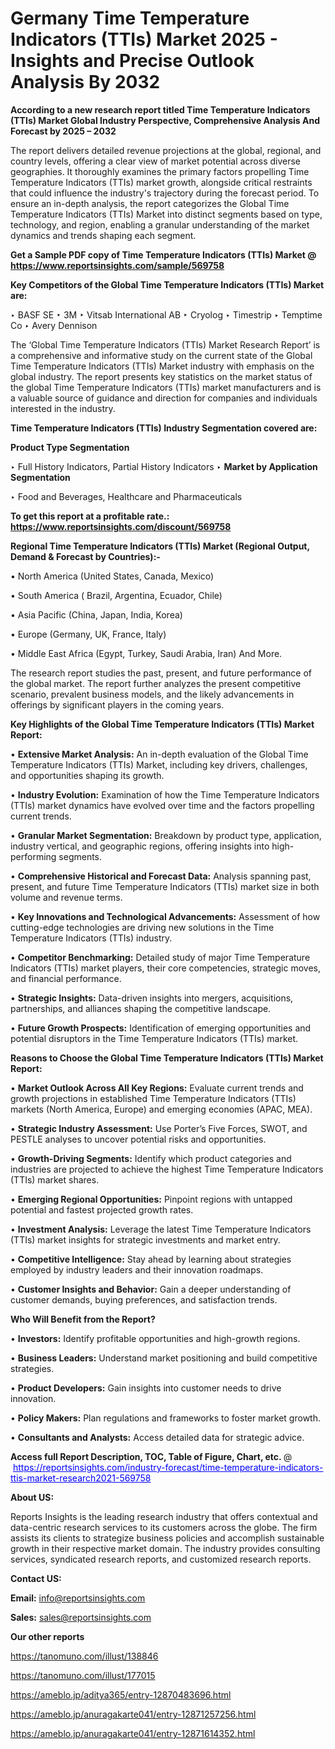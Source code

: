 # Germany Time Temperature Indicators (TTIs) Market 2025 - Insights and Precise Outlook Analysis By 2032

<strong>According to a new research report titled Time Temperature Indicators (TTIs) Market Global Industry Perspective, Comprehensive Analysis And Forecast by 2025 – 2032</strong>

The report delivers detailed revenue projections at the global, regional, and country levels, offering a clear view of market potential across diverse geographies. It thoroughly examines the primary factors propelling Time Temperature Indicators (TTIs) market growth, alongside critical restraints that could influence the industry's trajectory during the forecast period. To ensure an in-depth analysis, the report categorizes the Global Time Temperature Indicators (TTIs) Market into distinct segments based on type, technology, and region, enabling a granular understanding of the market dynamics and trends shaping each segment.

<strong>Get a Sample PDF copy of Time Temperature Indicators (TTIs) Market </strong><strong>@<a href=https://www.reportsinsights.com/sample/569758 style=color:#0000ff;> https://www.reportsinsights.com/sample/569758</a></strong></font>

<strong>Key Competitors of the Global Time Temperature Indicators (TTIs) Market are:</strong>

‣ BASF SE
‣ 3M
‣ Vitsab International AB
‣ Cryolog
‣ Timestrip
‣ Temptime Co
‣ Avery Dennison

The ‘Global Time Temperature Indicators (TTIs) Market Research Report’ is a comprehensive and informative study on the current state of the Global Time Temperature Indicators (TTIs) Market industry with emphasis on the global industry. The report presents key statistics on the market status of the global Time Temperature Indicators (TTIs) market manufacturers and is a valuable source of guidance and direction for companies and individuals interested in the industry.

<strong>Time Temperature Indicators (TTIs) Industry Segmentation covered are:</strong>

<strong>Product Type Segmentation</strong>

‣ Full History Indicators, Partial History Indicators
‣ 
<strong>Market by Application Segmentation</strong>

‣ Food and Beverages, Healthcare and Pharmaceuticals

<strong>To get this report at a profitable rate.: <a href=https://www.reportsinsights.com/discount/569758 style=color:#0000ff;>https://www.reportsinsights.com/discount/569758</a></strong></font>

<strong>Regional Time Temperature Indicators (TTIs) Market (Regional Output, Demand &amp; Forecast by Countries):-</strong>

• North America (United States, Canada, Mexico)

• South America ( Brazil, Argentina, Ecuador, Chile)

• Asia Pacific (China, Japan, India, Korea)

• Europe (Germany, UK, France, Italy)

• Middle East Africa (Egypt, Turkey, Saudi Arabia, Iran) And More.

The research report studies the past, present, and future performance of the global market. The report further analyzes the present competitive scenario, prevalent business models, and the likely advancements in offerings by significant players in the coming years.

<strong>Key Highlights of the Global Time Temperature Indicators (TTIs) Market Report:</strong>

• <strong>Extensive Market Analysis:</strong> An in-depth evaluation of the Global Time Temperature Indicators (TTIs) Market, including key drivers, challenges, and opportunities shaping its growth.

• <strong>Industry Evolution:</strong> Examination of how the Time Temperature Indicators (TTIs) market dynamics have evolved over time and the factors propelling current trends.

• <strong>Granular Market Segmentation:</strong> Breakdown by product type, application, industry vertical, and geographic regions, offering insights into high-performing segments.

• <strong>Comprehensive Historical and Forecast Data:</strong> Analysis spanning past, present, and future Time Temperature Indicators (TTIs) market size in both volume and revenue terms.

• <strong>Key Innovations and Technological Advancements:</strong> Assessment of how cutting-edge technologies are driving new solutions in the Time Temperature Indicators (TTIs) industry.

• <strong>Competitor Benchmarking:</strong> Detailed study of major Time Temperature Indicators (TTIs) market players, their core competencies, strategic moves, and financial performance.

• <strong>Strategic Insights:</strong> Data-driven insights into mergers, acquisitions, partnerships, and alliances shaping the competitive landscape.

• <strong>Future Growth Prospects:</strong> Identification of emerging opportunities and potential disruptors in the Time Temperature Indicators (TTIs) market.

<strong>Reasons to Choose the Global Time Temperature Indicators (TTIs) Market Report:</strong>

• <strong>Market Outlook Across All Key Regions:</strong> Evaluate current trends and growth projections in established Time Temperature Indicators (TTIs) markets (North America, Europe) and emerging economies (APAC, MEA).

• <strong>Strategic Industry Assessment:</strong> Use Porter’s Five Forces, SWOT, and PESTLE analyses to uncover potential risks and opportunities.

• <strong>Growth-Driving Segments:</strong> Identify which product categories and industries are projected to achieve the highest Time Temperature Indicators (TTIs) market shares.

• <strong>Emerging Regional Opportunities:</strong> Pinpoint regions with untapped potential and fastest projected growth rates.

• <strong>Investment Analysis:</strong> Leverage the latest Time Temperature Indicators (TTIs) market insights for strategic investments and market entry.

• <strong>Competitive Intelligence:</strong> Stay ahead by learning about strategies employed by industry leaders and their innovation roadmaps.

• <strong>Customer Insights and Behavior:</strong> Gain a deeper understanding of customer demands, buying preferences, and satisfaction trends.

<strong>Who Will Benefit from the Report?</strong>

• <strong>Investors:</strong> Identify profitable opportunities and high-growth regions.

• <strong>Business Leaders:</strong> Understand market positioning and build competitive strategies.

• <strong>Product Developers:</strong> Gain insights into customer needs to drive innovation.

• <strong>Policy Makers:</strong> Plan regulations and frameworks to foster market growth.

• <strong>Consultants and Analysts:</strong> Access detailed data for strategic advice.
</ul>
<strong>Access full Report Description, TOC, Table of Figure, Chart, etc. </strong>@  <a href=https://reportsinsights.com/industry-forecast/time-temperature-indicators-ttis-market-research2021-569758 style=color:#0000ff;>https://reportsinsights.com/industry-forecast/time-temperature-indicators-ttis-market-research2021-569758</a></font>

<strong><strong>About US</strong>:</strong>

Reports Insights is the leading research industry that offers contextual and data-centric research services to its customers across the globe. The firm assists its clients to strategize business policies and accomplish sustainable growth in their respective market domain. The industry provides consulting services, syndicated research reports, and customized research reports.

<strong>Contact US:</strong>

<p class=""""><b>Email:</b> <a href=mailto:info@reportsinsights.com>info@reportsinsights.com</a></p>
<p class=""""><b>Sales:</b> <a href=mailto:sales@reportsinsights.com>sales@reportsinsights.com</a></p>

<strong>Our other reports</strong>

<a href=https://tanomuno.com/illust/138846>https://tanomuno.com/illust/138846</a>

<a href=https://tanomuno.com/illust/177015>https://tanomuno.com/illust/177015</a>

<a href=https://ameblo.jp/aditya365/entry-12870483696.html>https://ameblo.jp/aditya365/entry-12870483696.html</a>

<a href=https://ameblo.jp/anuragakarte041/entry-12871257256.html>https://ameblo.jp/anuragakarte041/entry-12871257256.html</a>

<a href=https://ameblo.jp/anuragakarte041/entry-12871614352.html>https://ameblo.jp/anuragakarte041/entry-12871614352.html</a>
